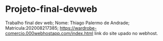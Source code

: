 # Projeto-final-devweb
Trabalho final dev web; 
Nome: Thiago Palermo de Andrade;
Matricula:202008217385;
https://wardrobe-comercio.000webhostapp.com/index.html link do site upado no webhost.
